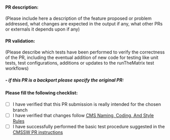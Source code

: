 #### PR description:

(Please include here a description of the feature proposed or problem addressed, what changes are expected in the output if any, what other PRs or externals it depends upon if any)

#### PR validation:

(Please describe which tests have been performed to verify the correctness of the PR, including the eventual addition of new code for testing like unit tests, test configurations, additions or updates to the runTheMatrix test workflows)

##### - if this PR is a backport please specify the original PR:

#### Please fill the following checklist:

- [ ] I have verified that this PR submission is really intended for the chosen branch
- [ ] I have verified that changes follow [CMS Naming, Coding, And Style Rules](http://cms-sw.github.io/cms_coding_rules.html)
- [ ] I have successfully performed the basic test procedure suggested in the [CMSSW PR instructions](https://cms-sw.github.io/PRWorkflow.html)
